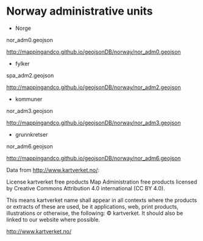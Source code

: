 # Norway administrative units

* Norge

nor_adm0.geojson

http://mappingandco.github.io/geojsonDB/norway/nor_adm0.geojson

* fylker

spa_adm2.geojson

http://mappingandco.github.io/geojsonDB/norway/nor_adm2.geojson

* kommuner

nor_adm3.geojson

http://mappingandco.github.io/geojsonDB/norway/nor_adm3.geojson

* grunnkretser

nor_adm6.geojson

http://mappingandco.github.io/geojsonDB/norway/nor_adm6.geojson

Data from http://www.kartverket.no/:

License kartverket free products
Map Administration free products licensed by Creative Commons Attribution 4.0 international (CC BY 4.0).

This means kartverket name shall appear in all contexts where the products or extracts of these are used, be it applications, web, print products, illustrations or otherwise, the following:  © kartverket. It should also be linked to our website where possible.

http://www.kartverket.no/
